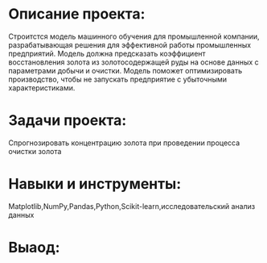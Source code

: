 # Описание проекта: #
Строитстся модель машинного обучения для промышленной компании, разрабатывающая решения для эффективной работы промышленных предприятий. Модель должна предсказать коэффициент восстановления золота из золотосодержащей руды на основе данных с параметрами добычи и очистки. Модель поможет оптимизировать производство, чтобы не запускать предприятие с убыточными характеристиками.

# Задачи проекта: #
Спрогнозировать концентрацию золота при проведении процесса очистки золота

# Навыки и инструменты: #
Matplotlib,NumPy,Pandas,Python,Scikit-learn,исследовательский анализ данных

# Выаод: #
